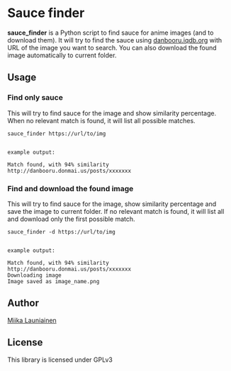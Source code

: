 # Sauce finder

**sauce_finder** is a Python script to find sauce for anime images (and to download them).
It will try to find the sauce using [danbooru.iqdb.org](http://danbooru.iqdb.org/) with URL of the image you want to search. You can also download the found image automatically to current folder.


## Usage

### Find only sauce

This will try to find sauce for the image and show similarity percentage.
When no relevant match is found, it will list all possible matches.

```
sauce_finder https://url/to/img


example output:

Match found, with 94% similarity
http://danbooru.donmai.us/posts/xxxxxxx
```

### Find and download the found image

This will try to find sauce for the image, show similarity percentage and save the image to current folder.
If no relevant match is found, it will list all and download only the first possible match.

```
sauce_finder -d https://url/to/img


example output:

Match found, with 94% similarity
http://danbooru.donmai.us/posts/xxxxxxx
Downloading image
Image saved as image_name.png
```

## Author
[Miika Launiainen](https://gitlab.com/miicat)

## License

This library is licensed under GPLv3
